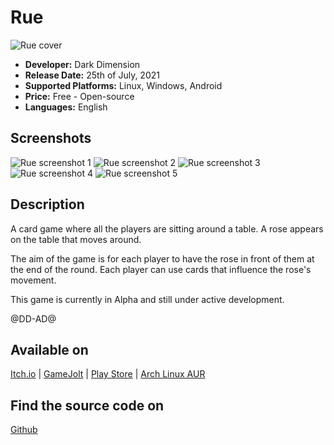 # Rue

![Rue cover](@ROOT@/images/games/rue/cover.png "Rue cover")

* **Developer:** Dark Dimension
* **Release Date:** 25th of July, 2021
* **Supported Platforms:** Linux, Windows, Android
* **Price:** Free - Open-source
* **Languages:** English

## Screenshots

![Rue screenshot 1](@ROOT@/images/games/rue/screenshot_1.png "Screenshot 1")
![Rue screenshot 2](@ROOT@/images/games/rue/screenshot_2.png "Screenshot 2")
![Rue screenshot 3](@ROOT@/images/games/rue/screenshot_3.png "Screenshot 3")
![Rue screenshot 4](@ROOT@/images/games/rue/screenshot_4.png "Screenshot 4")
![Rue screenshot 5](@ROOT@/images/games/rue/screenshot_5.png "Screenshot 5")

## Description

A card game where all the players are sitting around a table. A rose appears on the table that moves around.

The aim of the game is for each player to have the rose in front of them at
the end of the round. Each player can use cards that influence the
rose's movement.

This game is currently in Alpha and still under active development.

@DD-AD@

## Available on

<a class="button" href="https://darkdimension.itch.io/rue">Itch.io</a> |
<a class="button" href="https://gamejolt.com/games/rue/632453">GameJolt</a> |
<a class="button" href="https://play.google.com/store/apps/details?id=org.darkdimension.rue">Play Store</a> |
<a class="button" href="https://aur.archlinux.org/packages/rue/">Arch Linux AUR</a>

## Find the source code on

<a class="button" href="https://github.com/tomtsagk/rue">Github</a>
